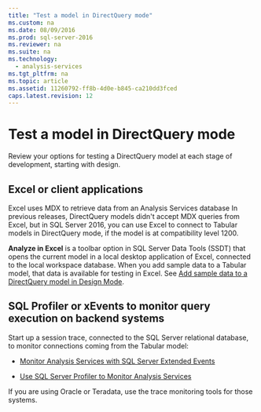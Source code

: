 ```yaml
---
title: "Test a model in DirectQuery mode"
ms.custom: na
ms.date: 08/09/2016
ms.prod: sql-server-2016
ms.reviewer: na
ms.suite: na
ms.technology: 
  - analysis-services
ms.tgt_pltfrm: na
ms.topic: article
ms.assetid: 11260792-ff8b-4d0e-b845-ca210dd3fced
caps.latest.revision: 12
---
```

# Test a model in DirectQuery mode
Review your options for testing a DirectQuery model at each stage of development, starting with design.  
  
## Excel or client applications  
 Excel uses MDX to retrieve data from an  Analysis Services database In previous releases, DirectQuery models didn't accept MDX queries from Excel, but in SQL Server 2016, you can use Excel to connect to Tabular models in DirectQuery mode, if the model is at compatibility level 1200.  
  
 **Analyze in Excel** is a toolbar option in SQL Server Data Tools (SSDT) that opens the current model in a local desktop application of Excel, connected to the local workspace database. When you add sample data to a Tabular model, that data is available for testing in Excel. See [Add  sample data to a DirectQuery model in Design Mode](../../Topics/TopicNameContainA/Add--sample-data-to-a-DirectQuery-model-in-Design-Mode.md).  
  
## SQL Profiler or xEvents to monitor query execution on backend systems  
 Start up a session trace, connected to the SQL Server relational database, to monitor connections coming from the Tabular model:  
  
-   [Monitor Analysis Services with SQL Server Extended Events](../../Topics/TopicNameNotContainA/Monitor-Analysis-Services-with-SQL-Server-Extended-Events.md)  
  
-   [Use SQL Server Profiler to Monitor Analysis Services](../../Topics/TopicNameNotContainA/Use-SQL-Server-Profiler-to-Monitor-Analysis-Services.md)  
  
 If you are using Oracle or Teradata, use the trace monitoring tools for those systems.